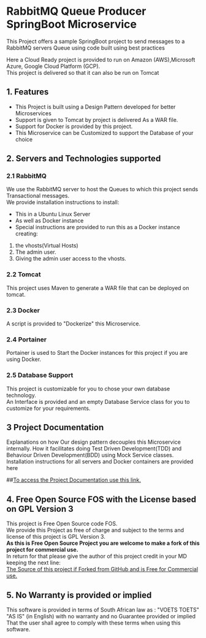 # RabbitMQ Queue Producer SpringBoot Microservice

This Project offers a sample SpringBoot project to send messages to a RabbitMQ servers Queue using code built using best practices

Here a Cloud Ready project is provided to run on Amazon (AWS),Microsoft Azure, Google Cloud Platform (GCP).  
This project is delivered so that it can also be run on Tomcat

## 1. Features 
  * This Project is built using a Design Pattern developed for better Microservices
  * Support is given to Tomcat by project is delivered As a WAR file.
  * Support for Docker is provided by this project.   
  * This Microservice can be Customized to support the Database of your choice

## 2. Servers and Technologies supported
### 2.1 RabbitMQ
We use the RabbitMQ server to host the Queues to which this project sends Transactional messages.   
We provide installation instructions to install:   
  * This in a Ubuntu Linux Server
  * As well as Docker instance 
  * Special instructions are provided to run this as a Docker instance creating:
 1. the vhosts(Virtual Hosts)
 2. The admin user.
 3. Giving the admin user access to the vhosts.  
    
### 2.2 Tomcat
This project uses Maven to generate a WAR file that can be deployed on tomcat.

### 2.3 Docker
A script is provided to "Dockerize" this Microservice.

### 2.4 Portainer
Portainer is used to Start the Docker instances for this project if you are using Docker.
  
### 2.5 Database Support
This project is customizable for you to chose your own database technology.   
An Interface is provided and an empty Database Service class for you to customize for your requirements. 
## 3 Project Documentation
Explanations on how Our design pattern decouples this Microservice internally. 
How it facilitates doing Test Driven Development(TDD) and Behaviour Driven Development(BDD) using Mock Service classes.
Installation instructions for all servers and Docker containers are provided here

##[To access the Project Documentation use this link.](https://github.com/nic0michael/RabbitMQProducerMicroservice/blob/master/ProjectDocumentation.md)
 
## 4. Free Open Source FOS with the License based on GPL Version 3

This project is Free Open Source code FOS.   
We provide this Project as free of charge and subject to the terms and license of this project is GPL Version 3.   
**As this is Free Open Source Project you are welcome to make a fork of this project for commercial use.**   
In return for that please give the author of this project credit in your MD keeping the next line:   
[The Source of this project if Forked from GitHub and is Free for Commercial use.](https://github.com/nic0michael/RabbitMQProducerMicroservice)

## 5. No Warranty is provided or implied
This software is provided in terms of South African law as : "VOETS TOETS" "AS IS" (in English) with no warranty and no Guarantee provided or implied That the user shall agree to comply with these terms when using this software.

